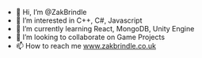 - 👋 Hi, I’m @ZakBrindle
- 👀 I’m interested in          C++, C#, Javascript
- 🌱 I’m currently learning     React, MongoDB, Unity Engine
- 💞️ I’m looking to collaborate on     Game Projects
- 📫 How to reach me            www.zakbrindle.co.uk

<!---
ZakBrindle/ZakBrindle is a ✨ special ✨ repository because its `README.md` (this file) appears on your GitHub profile.
You can click the Preview link to take a look at your changes.
--->
